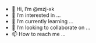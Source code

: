 - 👋 Hi, I’m @mzj-xk
- 👀 I’m interested in ...
- 🌱 I’m currently learning ...
- 💞️ I’m looking to collaborate on ...
- 📫 How to reach me ...

<!---
mzj-xk/mzj-xk is a ✨ special ✨ repository because its `README.md` (this file) appears on your GitHub profile.
You can click the Preview link to take a look at your changes.
--->
